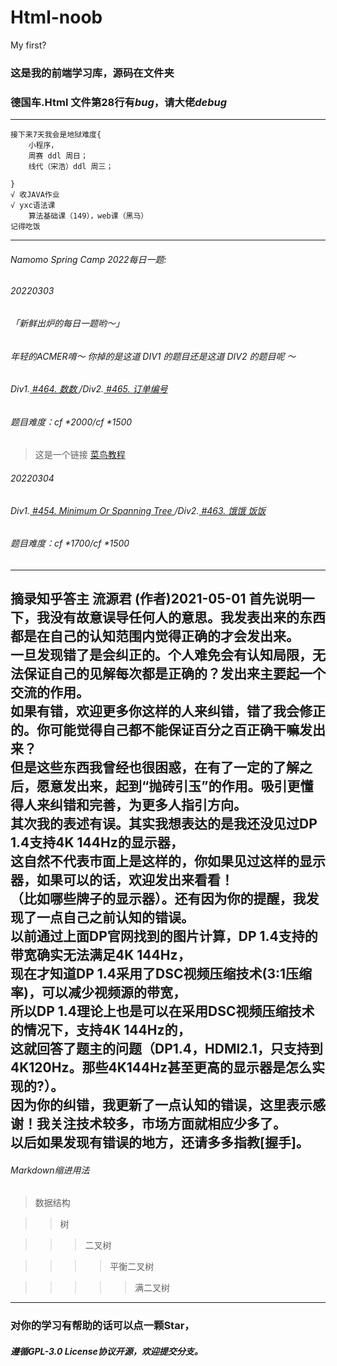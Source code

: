 # Html-noob
My first?
### 这是我的前端学习库，源码在文件夹
### **德国车.Html 文件第28行有*bug*，请大佬*debug***

------------
```
接下来7天我会是地狱难度{
    小程序，
    周赛 ddl 周日；
    线代（宋浩）ddl 周三；
    
}
√ 收JAVA作业
√ yxc语法课
    算法基础课（149），web课（黑马）
记得吃饭

```
------------

###### Namomo Spring Camp 2022每日一题:
###### 20220303
###### 「新鲜出炉的每日一题哟～」
###### 年轻的ACMER唷～ 你掉的是这道 DIV1 的题目还是这道 DIV2 的题目呢 ～
###### Div1.[ #464. 数数 ](http://oj.daimayuan.top/problem/464)/Div2.[ #465. 订单编号 ](http://oj.daimayuan.top/problem/465)
###### 题目难度：cf *2000/cf *1500
>这是一个链接 [菜鸟教程](https://www.runoob.com)

###### 20220304
###### Div1.[ #454. Minimum Or Spanning Tree ](http://oj.daimayuan.top/problem/454)/Div2.[ #463. 饿饿 饭饭 ](http://oj.daimayuan.top/problem/463)
###### 题目难度：cf *1700/cf *1500

------------
摘录知乎答主
流源君 (作者)2021-05-01
首先说明一下，我没有故意误导任何人的意思。我发表出来的东西都是在自己的认知范围内觉得正确的才会发出来。  
一旦发现错了是会纠正的。个人难免会有认知局限，无法保证自己的见解每次都是正确的？发出来主要起一个交流的作用。  
如果有错，欢迎更多你这样的人来纠错，错了我会修正的。你可能觉得自己都不能保证百分之百正确干嘛发出来？  
但是这些东西我曾经也很困惑，在有了一定的了解之后，愿意发出来，起到“抛砖引玉”的作用。吸引更懂得人来纠错和完善，为更多人指引方向。  
其次我的表述有误。其实我想表达的是我还没见过DP 1.4支持4K 144Hz的显示器，  
这自然不代表市面上是这样的，你如果见过这样的显示器，如果可以的话，欢迎发出来看看！  
（比如哪些牌子的显示器）。还有因为你的提醒，我发现了一点自己之前认知的错误。  
以前通过上面DP官网找到的图片计算，DP 1.4支持的带宽确实无法满足4K 144Hz，  
现在才知道DP 1.4采用了DSC视频压缩技术(3:1压缩率)，可以减少视频源的带宽，  
所以DP 1.4理论上也是可以在采用DSC视频压缩技术的情况下，支持4K 144Hz的，  
这就回答了题主的问题（DP1.4，HDMI2.1，只支持到4K120Hz。那些4K144Hz甚至更高的显示器是怎么实现的?）。  
因为你的纠错，我更新了一点认知的错误，这里表示感谢！我关注技术较多，市场方面就相应少多了。  
以后如果发现有错误的地方，还请多多指教[握手]。
------------
###### Markdown缩进用法
>数据结构

>>树

>>>二叉树

>>>>平衡二叉树

>>>>>满二叉树
------------

### 对你的学习有帮助的话可以点一颗Star，
##### 遵循GPL-3.0 License协议开源，欢迎提交分支。
